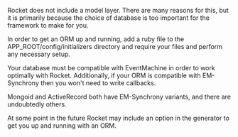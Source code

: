 Rocket does not include a model layer. There are many reasons for this, but it is primarily because the choice of database is too important for the framework to make for you.

In order to get an ORM up and running, add a ruby file to the APP\_ROOT/config/initializers directory and require your files and perform any necessary setup.

Your database must be compatible with EventMachine in order to work optimally with Rocket. Additionally, if your ORM is compatible with EM-Synchrony then you won't need to write callbacks.

Mongoid and ActiveRecord both have EM-Synchrony variants, and there are undoubtedly others.

At some point in the future Rocket may include an option in the generator to get you up and running with an ORM.
